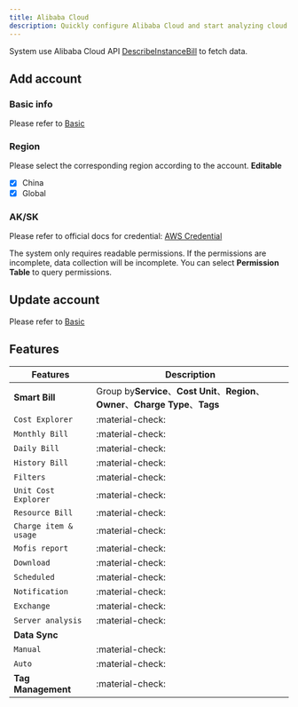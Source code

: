 ```yaml
---
title: Alibaba Cloud
description: Quickly configure Alibaba Cloud and start analyzing cloud cost health.
---
```


System use Alibaba Cloud API [DescribeInstanceBill](https://help.aliyun.com/document_detail/473030.htm) to fetch data.

## Add account
### **Basic info**
Please refer to [Basic](basic.md)

### **Region**
Please select the corresponding region according to the account. **Editable**

- [x] China
- [x] Global

### **AK/SK**
Please refer to official docs for credential: [AWS Credential](https://help.aliyun.com/document_detail/268244.html)

The system only requires readable permissions. If the permissions are incomplete, data collection will be incomplete. You can select **Permission Table** to query permissions.

## Update account
Please refer to [Basic](basic.md)

## Features

| Features              | Description                                                                     |
|-----------------------|---------------------------------------------------------------------------------|
| **Smart Bill**        | Group by**Service**、**Cost Unit**、**Region**、**Owner**、**Charge Type**、**Tags** |
| `Cost Explorer`       | :material-check:                                                                |
| `Monthly Bill`        | :material-check:                                                                |
| `Daily Bill`          | :material-check:                                                                |
| `History Bill`        | :material-check:                                                                |
| `Filters`             | :material-check:                                                                |
| `Unit Cost Explorer`  | :material-check:                                                                |
| `Resource Bill`       | :material-check:                                                                |
| `Charge item & usage` | :material-check:                                                                |
| `Mofis report`        | :material-check:                                                                |
| `Download`            | :material-check:                                                                |
| `Scheduled`           | :material-check:                                                                |
| `Notification`        | :material-check:                                                                |
| `Exchange`            | :material-check:                                                                |
| `Server analysis`     | :material-check:                                                                |
| **Data Sync**         |                                                                                 |
| `Manual`              | :material-check:                                                                |
| `Auto`                | :material-check:                                                                |
| **Tag Management**    | :material-check:                                                                |
